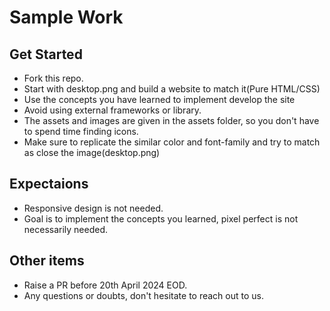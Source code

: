 # Sample Work

## Get Started
- Fork this repo.
- Start with desktop.png and build a website to match it(Pure HTML/CSS)
- Use the concepts you have learned to implement develop the site
- Avoid using external frameworks or library.
- The assets and images are given in the assets folder, so you don't have to spend time finding icons.
- Make sure to replicate the similar color and font-family and try to match as close the image(desktop.png)

## Expectaions
- Responsive design is not needed.
- Goal is to implement the concepts you learned, pixel perfect is not necessarily needed.


## Other items
- Raise a PR before 20th April 2024 EOD.
- Any questions or doubts, don't hesitate to reach out to us.
